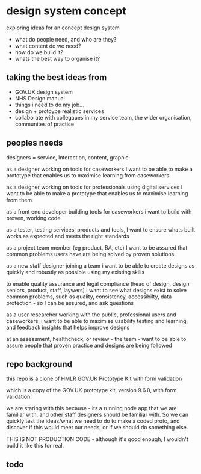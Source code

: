 # design system concept

exploring ideas for an concept design system

- what do people need, and who are they?
- what content do we need?
- how do we build it?
- whats the best way to organise it?

## taking the best ideas from

- GOV.UK design system
- NHS Design manual
- things i need to do my job...
 - design + protoype realistic services
 - collaborate with collegaues in my service team, the wider organisation, communites of practice


## peoples needs

designers = service, interaction, content, graphic

as a designer working on tools for caseworkers I want to be able to make a prototype that enables us to maximise learning from caseworkers

as a designer working on tools for professionals using digital services I want to be able to make a prototype that enables us to maximise learning from them

as a front end developer building tools for caseworkers i want to build with proven, working code

as a tester, testing services, products and tools, I want to ensure whats built works as expected and meets the right standards

as a project team member (eg product, BA, etc) I want to be assured that common problems users have are being solved by proven solutions

as a new staff designer joining a team i want to be able to create designs as quickly and robustly as possible using my existing skills

to enable quality assurance and legal compliance (head of design, design seniors, product,  staff, laywers) I want to see what designs exist to solve common problems, such as quality, consistency, accessibilty, data protection - so I can be assured, and ask questions

as a user researcher working with the public, professional users and caseworkers, i want to be able to maximise usability testing and learning, and feedback insights that helps improve designs

at an assessment, healthcheck, or review - the team - want to be able to assure people that proven practice and designs are being followed



## repo background

this repo is a clone of HMLR GOV.UK Prototype Kit with form validation

which is a copy of the GOV.UK prototype kit, version 9.6.0, with form validation.

we are staring with this because - its a running node app that we are familiar with, and other staff designers should be familiar with.  So we can quickly test the ideas/what we need to do to make a coded proto, and discover if this would meet our needs, or if we should do something else.

THIS IS NOT PRODUCTION CODE - although it's good enough, I wouldn't build it like this for real.


## todo

